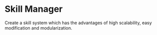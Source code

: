# Skill Manager
Create a skill system which has the advantages of high scalability, easy modification and modularization.
